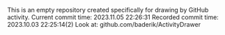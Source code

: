 This is an empty repository created specifically for drawing by GitHub activity.
Current commit time: 2023.11.05 22:26:31
Recorded commit time: 2023.10.03 22:25:14(2)
Look at: github.com/baderik/ActivityDrawer
